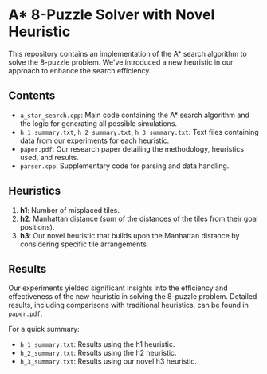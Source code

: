 # A* 8-Puzzle Solver with Novel Heuristic

This repository contains an implementation of the A* search algorithm to solve the 8-puzzle problem. We've introduced a new heuristic in our approach to enhance the search efficiency.

## Contents

- `a_star_search.cpp`: Main code containing the A* search algorithm and the logic for generating all possible simulations.
- `h_1_summary.txt`, `h_2_summary.txt`, `h_3_summary.txt`: Text files containing data from our experiments for each heuristic.
- `paper.pdf`: Our research paper detailing the methodology, heuristics used, and results.
- `parser.cpp`: Supplementary code for parsing and data handling.

## Heuristics

1. **h1**: Number of misplaced tiles.
2. **h2**: Manhattan distance (sum of the distances of the tiles from their goal positions).
3. **h3**: Our novel heuristic that builds upon the Manhattan distance by considering specific tile arrangements.

## Results

Our experiments yielded significant insights into the efficiency and effectiveness of the new heuristic in solving the 8-puzzle problem. Detailed results, including comparisons with traditional heuristics, can be found in `paper.pdf`.

For a quick summary:
- `h_1_summary.txt`: Results using the h1 heuristic.
- `h_2_summary.txt`: Results using the h2 heuristic.
- `h_3_summary.txt`: Results using our novel h3 heuristic.
